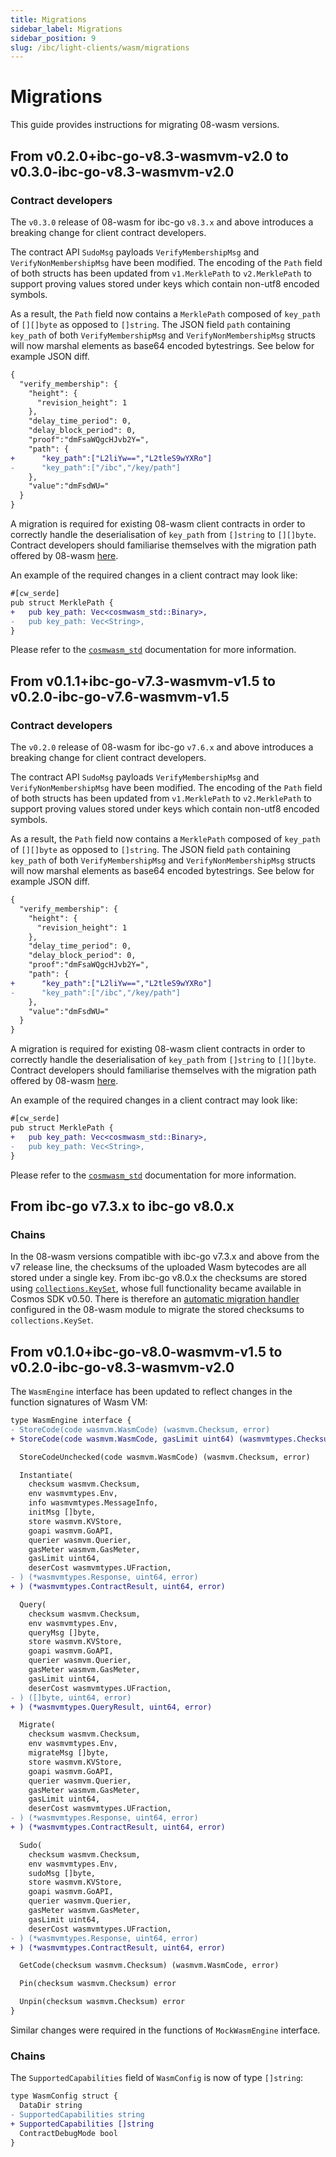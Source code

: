 ```yaml
---
title: Migrations
sidebar_label: Migrations
sidebar_position: 9
slug: /ibc/light-clients/wasm/migrations
---
```


# Migrations

This guide provides instructions for migrating 08-wasm versions.

## From v0.2.0+ibc-go-v8.3-wasmvm-v2.0 to v0.3.0-ibc-go-v8.3-wasmvm-v2.0

### Contract developers

The `v0.3.0` release of 08-wasm for ibc-go `v8.3.x` and above introduces a breaking change for client contract developers.

The contract API `SudoMsg` payloads `VerifyMembershipMsg` and `VerifyNonMembershipMsg` have been modified. 
The encoding of the `Path` field of both structs has been updated from `v1.MerklePath` to `v2.MerklePath` to support proving values stored under keys which contain non-utf8 encoded symbols. 

As a result, the `Path` field now contains a `MerklePath` composed of `key_path` of `[][]byte` as opposed to `[]string`. The JSON field `path` containing `key_path` of both `VerifyMembershipMsg` and `VerifyNonMembershipMsg` structs will now marshal elements as base64 encoded bytestrings. See below for example JSON diff.

```diff
{
  "verify_membership": {
    "height": {
      "revision_height": 1
    },
    "delay_time_period": 0,
    "delay_block_period": 0,
    "proof":"dmFsaWQgcHJvb2Y=",
    "path": {
+      "key_path":["L2liYw==","L2tleS9wYXRo"]
-      "key_path":["/ibc","/key/path"]
    },
    "value":"dmFsdWU="
  }
}
```

A migration is required for existing 08-wasm client contracts in order to correctly handle the deserialisation of `key_path` from `[]string` to `[][]byte`.
Contract developers should familiarise themselves with the migration path offered by 08-wasm [here](./05-governance.md#migrating-an-existing-wasm-light-client-contract).

An example of the required changes in a client contract may look like:

```diff
#[cw_serde]
pub struct MerklePath {
+   pub key_path: Vec<cosmwasm_std::Binary>,
-   pub key_path: Vec<String>,
}
```

Please refer to the [`cosmwasm_std`](https://docs.rs/cosmwasm-std/2.0.4/cosmwasm_std/struct.Binary.html) documentation for more information.

## From v0.1.1+ibc-go-v7.3-wasmvm-v1.5 to v0.2.0-ibc-go-v7.6-wasmvm-v1.5

### Contract developers

The `v0.2.0` release of 08-wasm for ibc-go `v7.6.x` and above introduces a breaking change for client contract developers.

The contract API `SudoMsg` payloads `VerifyMembershipMsg` and `VerifyNonMembershipMsg` have been modified. 
The encoding of the `Path` field of both structs has been updated from `v1.MerklePath` to `v2.MerklePath` to support proving values stored under keys which contain non-utf8 encoded symbols. 

As a result, the `Path` field now contains a `MerklePath` composed of `key_path` of `[][]byte` as opposed to `[]string`. The JSON field `path` containing `key_path` of both `VerifyMembershipMsg` and `VerifyNonMembershipMsg` structs will now marshal elements as base64 encoded bytestrings. See below for example JSON diff.

```diff
{
  "verify_membership": {
    "height": {
      "revision_height": 1
    },
    "delay_time_period": 0,
    "delay_block_period": 0,
    "proof":"dmFsaWQgcHJvb2Y=",
    "path": {
+      "key_path":["L2liYw==","L2tleS9wYXRo"]
-      "key_path":["/ibc","/key/path"]
    },
    "value":"dmFsdWU="
  }
}
```

A migration is required for existing 08-wasm client contracts in order to correctly handle the deserialisation of `key_path` from `[]string` to `[][]byte`.
Contract developers should familiarise themselves with the migration path offered by 08-wasm [here](./05-governance.md#migrating-an-existing-wasm-light-client-contract).

An example of the required changes in a client contract may look like:

```diff
#[cw_serde]
pub struct MerklePath {
+   pub key_path: Vec<cosmwasm_std::Binary>,
-   pub key_path: Vec<String>,
}
```

Please refer to the [`cosmwasm_std`](https://docs.rs/cosmwasm-std/2.0.4/cosmwasm_std/struct.Binary.html) documentation for more information.

## From ibc-go v7.3.x to ibc-go v8.0.x

### Chains

In the 08-wasm versions compatible with ibc-go v7.3.x and above from the v7 release line, the checksums of the uploaded Wasm bytecodes are all stored under a single key. From ibc-go v8.0.x the checksums are stored using [`collections.KeySet`](https://docs.cosmos.network/v0.50/build/packages/collections#keyset), whose full functionality became available in Cosmos SDK v0.50. There is therefore an [automatic migration handler](https://github.com/cosmos/ibc-go/blob/57fcdb9a9a9db9b206f7df2f955866dc4e10fef4/modules/light-clients/08-wasm/module.go#L115-L118) configured in the 08-wasm module to migrate the stored checksums to `collections.KeySet`.

## From v0.1.0+ibc-go-v8.0-wasmvm-v1.5 to v0.2.0-ibc-go-v8.3-wasmvm-v2.0

The `WasmEngine` interface has been updated to reflect changes in the function signatures of Wasm VM:

```diff
type WasmEngine interface {
- StoreCode(code wasmvm.WasmCode) (wasmvm.Checksum, error)
+ StoreCode(code wasmvm.WasmCode, gasLimit uint64) (wasmvmtypes.Checksum, uint64, error)

  StoreCodeUnchecked(code wasmvm.WasmCode) (wasmvm.Checksum, error)

  Instantiate(
    checksum wasmvm.Checksum,
    env wasmvmtypes.Env,
    info wasmvmtypes.MessageInfo,
    initMsg []byte,
    store wasmvm.KVStore,
    goapi wasmvm.GoAPI,
    querier wasmvm.Querier,
    gasMeter wasmvm.GasMeter,
    gasLimit uint64,
    deserCost wasmvmtypes.UFraction,
- ) (*wasmvmtypes.Response, uint64, error)
+ ) (*wasmvmtypes.ContractResult, uint64, error)

  Query(
    checksum wasmvm.Checksum,
    env wasmvmtypes.Env,
    queryMsg []byte,
    store wasmvm.KVStore,
    goapi wasmvm.GoAPI,
    querier wasmvm.Querier,
    gasMeter wasmvm.GasMeter,
    gasLimit uint64,
    deserCost wasmvmtypes.UFraction,
- ) ([]byte, uint64, error)
+ ) (*wasmvmtypes.QueryResult, uint64, error)

  Migrate(
    checksum wasmvm.Checksum,
    env wasmvmtypes.Env,
    migrateMsg []byte,
    store wasmvm.KVStore,
    goapi wasmvm.GoAPI,
    querier wasmvm.Querier,
    gasMeter wasmvm.GasMeter,
    gasLimit uint64,
    deserCost wasmvmtypes.UFraction,
- ) (*wasmvmtypes.Response, uint64, error)
+ ) (*wasmvmtypes.ContractResult, uint64, error)

  Sudo(
    checksum wasmvm.Checksum,
    env wasmvmtypes.Env,
    sudoMsg []byte,
    store wasmvm.KVStore,
    goapi wasmvm.GoAPI,
    querier wasmvm.Querier,
    gasMeter wasmvm.GasMeter,
    gasLimit uint64,
    deserCost wasmvmtypes.UFraction,
- ) (*wasmvmtypes.Response, uint64, error)
+ ) (*wasmvmtypes.ContractResult, uint64, error)

  GetCode(checksum wasmvm.Checksum) (wasmvm.WasmCode, error)

  Pin(checksum wasmvm.Checksum) error

  Unpin(checksum wasmvm.Checksum) error
}
```

Similar changes were required in the functions of `MockWasmEngine` interface.

### Chains

The `SupportedCapabilities` field of `WasmConfig` is now of type `[]string`:

```diff
type WasmConfig struct {
  DataDir string
- SupportedCapabilities string
+ SupportedCapabilities []string
  ContractDebugMode bool
}
```
